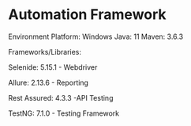 # Automation Framework 

Environment
Platform: Windows
Java: 11
Maven: 3.6.3

Frameworks/Libraries:

Selenide: 5.15.1 - Webdriver

Allure: 2.13.6   - Reporting

Rest Assured: 4.3.3 -API Testing

TestNG: 7.1.0 - Testing Framework

